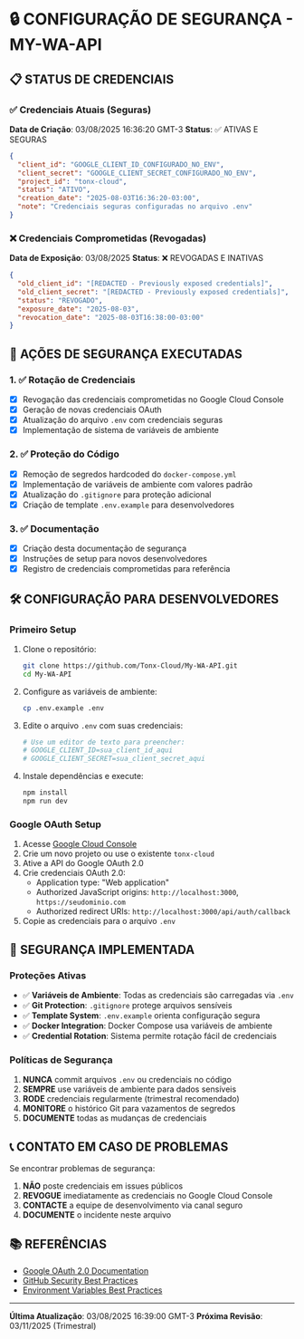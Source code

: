 # 🔒 CONFIGURAÇÃO DE SEGURANÇA - MY-WA-API

## 📋 STATUS DE CREDENCIAIS

### ✅ Credenciais Atuais (Seguras)

**Data de Criação**: 03/08/2025 16:36:20 GMT-3
**Status**: ✅ ATIVAS E SEGURAS

```json
{
  "client_id": "GOOGLE_CLIENT_ID_CONFIGURADO_NO_ENV",
  "client_secret": "GOOGLE_CLIENT_SECRET_CONFIGURADO_NO_ENV",
  "project_id": "tonx-cloud",
  "status": "ATIVO",
  "creation_date": "2025-08-03T16:36:20-03:00",
  "note": "Credenciais seguras configuradas no arquivo .env"
}
```

### ❌ Credenciais Comprometidas (Revogadas)

**Data de Exposição**: 03/08/2025
**Status**: ❌ REVOGADAS E INATIVAS

```json
{
  "old_client_id": "[REDACTED - Previously exposed credentials]",
  "old_client_secret": "[REDACTED - Previously exposed credentials]",
  "status": "REVOGADO",
  "exposure_date": "2025-08-03",
  "revocation_date": "2025-08-03T16:38:00-03:00"
}
```

## 🚨 AÇÕES DE SEGURANÇA EXECUTADAS

### 1. ✅ Rotação de Credenciais

- [x] Revogação das credenciais comprometidas no Google Cloud Console
- [x] Geração de novas credenciais OAuth
- [x] Atualização do arquivo `.env` com credenciais seguras
- [x] Implementação de sistema de variáveis de ambiente

### 2. ✅ Proteção do Código

- [x] Remoção de segredos hardcoded do `docker-compose.yml`
- [x] Implementação de variáveis de ambiente com valores padrão
- [x] Atualização do `.gitignore` para proteção adicional
- [x] Criação de template `.env.example` para desenvolvedores

### 3. ✅ Documentação

- [x] Criação desta documentação de segurança
- [x] Instruções de setup para novos desenvolvedores
- [x] Registro de credenciais comprometidas para referência

## 🛠️ CONFIGURAÇÃO PARA DESENVOLVEDORES

### Primeiro Setup

1. Clone o repositório:

   ```bash
   git clone https://github.com/Tonx-Cloud/My-WA-API.git
   cd My-WA-API
   ```

2. Configure as variáveis de ambiente:

   ```bash
   cp .env.example .env
   ```

3. Edite o arquivo `.env` com suas credenciais:

   ```bash
   # Use um editor de texto para preencher:
   # GOOGLE_CLIENT_ID=sua_client_id_aqui
   # GOOGLE_CLIENT_SECRET=sua_client_secret_aqui
   ```

4. Instale dependências e execute:
   ```bash
   npm install
   npm run dev
   ```

### Google OAuth Setup

1. Acesse [Google Cloud Console](https://console.cloud.google.com/apis/credentials)
2. Crie um novo projeto ou use o existente `tonx-cloud`
3. Ative a API do Google OAuth 2.0
4. Crie credenciais OAuth 2.0:
   - Application type: "Web application"
   - Authorized JavaScript origins: `http://localhost:3000`, `https://seudominio.com`
   - Authorized redirect URIs: `http://localhost:3000/api/auth/callback`
5. Copie as credenciais para o arquivo `.env`

## 🔐 SEGURANÇA IMPLEMENTADA

### Proteções Ativas

- ✅ **Variáveis de Ambiente**: Todas as credenciais são carregadas via `.env`
- ✅ **Git Protection**: `.gitignore` protege arquivos sensíveis
- ✅ **Template System**: `.env.example` orienta configuração segura
- ✅ **Docker Integration**: Docker Compose usa variáveis de ambiente
- ✅ **Credential Rotation**: Sistema permite rotação fácil de credenciais

### Políticas de Segurança

1. **NUNCA** commit arquivos `.env` ou credenciais no código
2. **SEMPRE** use variáveis de ambiente para dados sensíveis
3. **RODE** credenciais regularmente (trimestral recomendado)
4. **MONITORE** o histórico Git para vazamentos de segredos
5. **DOCUMENTE** todas as mudanças de credenciais

## 📞 CONTATO EM CASO DE PROBLEMAS

Se encontrar problemas de segurança:

1. **NÃO** poste credenciais em issues públicos
2. **REVOGUE** imediatamente as credenciais no Google Cloud Console
3. **CONTACTE** a equipe de desenvolvimento via canal seguro
4. **DOCUMENTE** o incidente neste arquivo

## 📚 REFERÊNCIAS

- [Google OAuth 2.0 Documentation](https://developers.google.com/identity/protocols/oauth2)
- [GitHub Security Best Practices](https://docs.github.com/en/code-security)
- [Environment Variables Best Practices](https://12factor.net/config)

---

**Última Atualização**: 03/08/2025 16:39:00 GMT-3
**Próxima Revisão**: 03/11/2025 (Trimestral)
